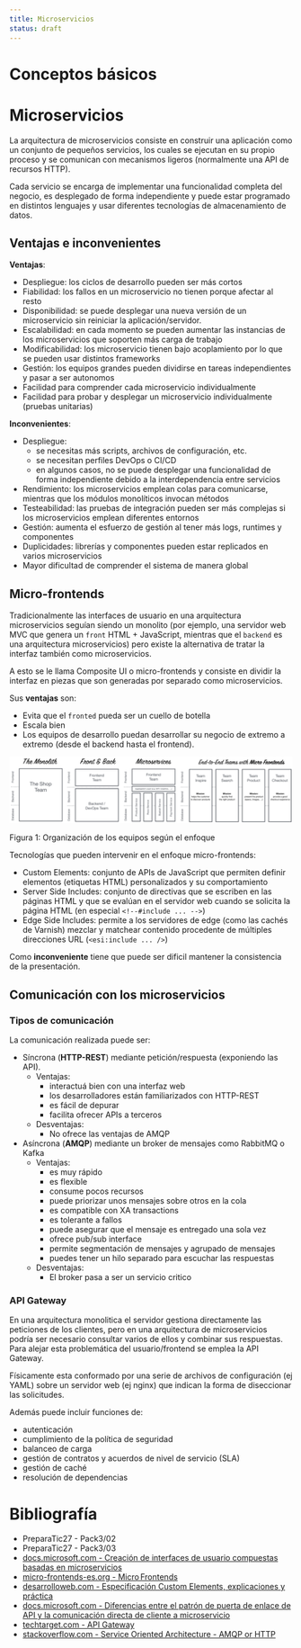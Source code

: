 ```yaml
---
title: Microservicios
status: draft
---
```


# Conceptos básicos


# Microservicios

La arquitectura de microservicios consiste en construir una aplicación como un
conjunto de pequeños servicios, los cuales se ejecutan en su propio
proceso y se comunican con mecanismos ligeros (normalmente una API de recursos HTTP).

Cada servicio se encarga de implementar una funcionalidad completa del negocio,
es desplegado de forma independiente y puede estar programado en distintos
lenguajes y usar diferentes tecnologías de almacenamiento de datos.

## Ventajas e inconvenientes

**Ventajas**:

* Despliegue: los ciclos de desarrollo pueden ser más cortos
* Fiabilidad: los fallos en un microservicio no tienen porque afectar al resto
* Disponibilidad: se puede desplegar una nueva versión de un microservicio sin
reiniciar la aplicación/servidor.
* Escalabilidad: en cada momento se pueden aumentar las instancias de los
microservicios que soporten más carga de trabajo
* Modificabilidad: los microservicio tienen bajo acoplamiento por lo que se pueden
usar distintos frameworks
* Gestión: los equipos grandes pueden dividirse en tareas independientes y pasar
a ser autonomos
* Facilidad para comprender cada microservicio individualmente
* Facilidad para probar y desplegar un microservicio individualmente (pruebas unitarias)

**Inconvenientes**:

* Despliegue:
    * se necesitas más scripts, archivos de configuración, etc.
    * se necesitan perfiles DevOps o CI/CD
    * en algunos casos, no se puede desplegar una funcionalidad de forma independiente
    debido a la interdependencia entre servicios
* Rendimiento: los microservicios emplean colas para comunicarse, mientras que los
módulos monolíticos invocan métodos
* Testeabilidad: las pruebas de integración pueden ser más complejas si los
microservicios emplean diferentes entornos
* Gestión: aumenta el esfuerzo de gestión al tener más logs, runtimes y componentes
* Duplicidades: librerías y componentes pueden estar replicados en varios microservicios
* Mayor dificultad de comprender el sistema de manera global

## Micro-frontends

Tradicionalmente las interfaces de usuario en una arquitectura microservicios
seguían siendo un monolito (por ejemplo, una servidor web MVC que genera un `front`
HTML + JavaScript, mientras que el `backend` es una arquitectura microservicios)
pero existe la alternativa de tratar la interfaz también como microservicios.

A esto se le llama Composite UI o micro-frontends y consiste en dividir la
interfaz en piezas que son generadas por separado como microservicios.

Sus **ventajas** son:

* Evita que el `fronted` pueda ser un cuello de botella
* Escala bien
* Los equipos de desarrollo puedan desarrollar su negocio de extremo
a extremo (desde el backend hasta el frontend).

![Organización de los equipos según el enfoque](img/micro-frontend.png)

Figura 1: Organización de los equipos según el enfoque

Tecnologías que pueden intervenir en el enfoque micro-frontends:

* Custom Elements: conjunto de APIs de JavaScript que permiten definir elementos (etiquetas HTML) personalizados y su comportamiento
* Server Side Includes: conjunto de directivas que se escriben en las páginas HTML y que se evalúan en el servidor web cuando se solicita la página HTML (en especial `<!--#include ... -->`)
* Edge Side Includes: permite a los servidores de edge (como las cachés de Varnish) mezclar y matchear contenido procedente de múltiples direcciones URL (`<esi:include ... />`)

Como **inconveniente** tiene que puede ser dificil mantener la consistencia de
la presentación.

## Comunicación con los microservicios

### Tipos de comunicación

La comunicación realizada puede ser:

* Síncrona (**HTTP-REST**) mediante petición/respuesta (exponiendo las API).
    * Ventajas:
        * interactuá bien con una interfaz web
        * los desarrolladores están familiarizados con HTTP-REST
        * es fácil de depurar
        * facilita ofrecer APIs a terceros
    * Desventajas:
        * No ofrece las ventajas de AMQP
* Asíncrona (**AMQP**) mediante un broker de mensajes como RabbitMQ o Kafka
    * Ventajas:
        * es muy rápido
        * es flexible
        * consume pocos recursos
        * puede priorizar unos mensajes sobre otros en la cola
        * es compatible con XA transactions
        * es tolerante a fallos
        * puede asegurar que el mensaje es entregado una sola vez
        * ofrece pub/sub interface
        * permite segmentación de mensajes y agrupado de mensajes
        * puedes tener un hilo separado para escuchar las respuestas
    * Desventajas:
        * El broker pasa a ser un servicio critico

### API Gateway

En una arquitectura monolitica el servidor gestiona directamente las peticiones
de los clientes, pero en una arquitectura de microservicios podría ser necesario
consultar varios de ellos y combinar sus respuestas. Para alejar esta problemática
del usuario/frontend se emplea la API Gateway.

Físicamente esta conformado por una serie de archivos de configuración (ej YAML)
sobre un servidor web (ej nginx) que indican la forma de diseccionar las solicitudes.

Además puede incluir funciones de:

* autenticación
* cumplimiento de la política de seguridad
* balanceo de carga
* gestión de contratos y acuerdos de nivel de servicio (SLA)
* gestión de caché
* resolución de dependencias

# Bibliografía

* PreparaTic27 - Pack3/02
* PreparaTic27 - Pack3/03
* [docs.microsoft.com - Creación de interfaces de usuario compuestas basadas en microservicios](https://docs.microsoft.com/es-es/dotnet/architecture/microservices/architect-microservice-container-applications/microservice-based-composite-ui-shape-layout)
* [micro-frontends-es.org - Micro Frontends](https://micro-frontends-es.org/)
* [desarrolloweb.com - Especificación Custom Elements, explicaciones y práctica](https://desarrolloweb.com/articulos/desarrollo-custom-elements-javascript-estandar.html)
* [docs.microsoft.com - Diferencias entre el patrón de puerta de enlace de API y la comunicación directa de cliente a microservicio](https://docs.microsoft.com/es-es/dotnet/architecture/microservices/architect-microservice-container-applications/direct-client-to-microservice-communication-versus-the-api-gateway-pattern)
* [techtarget.com - API Gateway](https://searchdatacenter.techtarget.com/es/definicion/API-Gateway-o-puerta-de-enlace-API)
* [stackoverflow.com - Service Oriented Architecture - AMQP or HTTP](https://stackoverflow.com/questions/16838416/service-oriented-architecture-amqp-or-http)
